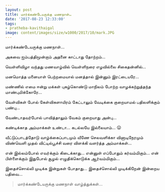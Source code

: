 ```yaml
---
layout: post
title: மார்க்கண்டேயருக்கு மணநாள்…
date: '2017-08-23 12:33:00'
tags:
- pratheba-kavithaigal
image: content/images/size/w1000/2017/10/mark.JPG
---
```


மார்க்கண்டேயருக்கு மணநாள்…

அகவை ஐம்பத்திமூன்றாம்
அதனை காட்டாது தோற்றம்…

வெள்ளிவிழா வந்தது மணவாழ்வில்
வெள்ளிநரை எழவில்லை சிகைதன்னில்…

மனமொத்த மனையாள் பெற்றமையால்
மனத்தால் இன்னும் இரட்டையரே…

மண்ணில் எமை ஈன்று
மக்கள் புகழ்கொண்டு
மாநிலம் போற்ற வாழக்கற்றுத்தந்த
மாண்புமிக்கோரே…

வேள்விகள் போல் கேள்விகளாயிரம் கேட்டாலும்
வேடிக்கை குறையாமல் பதிலளிக்கும் பண்பு…

வேண்டாதவர்போல் பாவித்தாலும்
வேகம் குறையாது அன்பு…

கண்டிக்காத அம்மாக்கள் உண்டா…
கடல்லயே இல்லையாம்… 😛

வீட்டுப்பாடத்தோடு வாழ்க்கைப்பாடமும்
வீணே செலவளிக்கா வினாடிநேரமும்
விண்வெளி முதல் விட்டில்பூச்சி வரை
விளக்கி வளர்த்த அம்மாக்கள்…

என் இல்லம்போல் எவர்க்கும் கிடைக்காது…
என்னுள் எப்போதும் கர்வம்மிகும்…
என் பிள்ளைக்கும் இதுபோல் சூழல்
எழுதிக்கொடுக்க ஆர்வம்மிகும்…

இதைச்சொல்லி முடிக்க இன்றுகள் போதாது…
இதைச்சொல்லி முடிக்கிறேன் இன்றைய பதிவை…
> மார்க்கண்டேயருக்கு மணநாள் வாழ்த்துக்கள்…